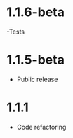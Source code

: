 1.1.6-beta
====================================
-Tests

1.1.5-beta
====================================
- Public release

1.1.1
====================================
- Code refactoring